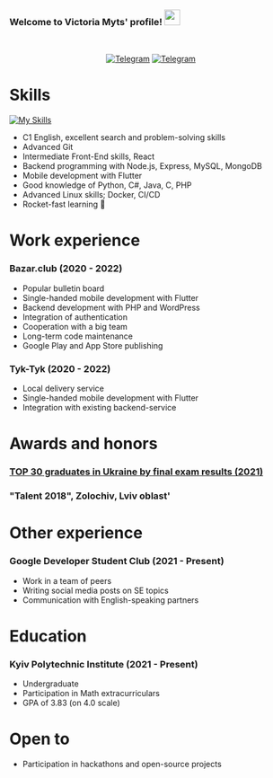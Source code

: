 <h3 align="left">
  Welcome to Victoria Myts' profile!
  <img src="https://media.giphy.com/media/hvRJCLFzcasrR4ia7z/giphy.gif" width="28">
</h3>

<br>
<p align="center">
<a href="https://t.me/vimyts"><img src="https://img.shields.io/badge/Telegram-0088cc?style=flat&logo=telegram" alt="Telegram" /></a>
<a href="mailto:mytsvictoria@gmail.com"><img src="https://img.shields.io/badge/Email-000000?style=flat&logo=gmail" alt="Telegram" /></a>
</p>

# Skills

[![My Skills](https://skills.thijs.gg/icons?i=js,html,css,nodejs,c,cloudflare,dart,docker,java,mongodb,mysql,py,react,vim)](https://skills.thijs.gg)

- C1 English, excellent search and problem-solving skills
- Advanced Git
- Intermediate Front-End skills, React
- Backend programming with Node.js, Express, MySQL, MongoDB
- Mobile development with Flutter
- Good knowledge of Python, C#, Java, C, PHP
- Advanced Linux skills; Docker, CI/CD
- Rocket-fast learning 🚀

# Work experience

### **Bazar.club (2020 - 2022)**
- Popular bulletin board
- Single-handed mobile development with Flutter
- Backend development with PHP and WordPress
- Integration of authentication
- Cooperation with a big team
- Long-term code maintenance
- Google Play and App Store publishing
### **Tyk-Tyk (2020 - 2022)**
- Local delivery service
- Single-handed mobile development with Flutter
- Integration with existing backend-service

# Awards and honors

### **[TOP 30 graduates in Ukraine by final exam results (2021)](https://24tv.ua/education/yaki-vnz-vstupili-nayrozumnishi-vipuskniki-2021-ukrayina-novini_n1726504)**

### **"Talent 2018", Zolochiv, Lviv oblast'**

# Other experience

### **Google Developer Student Club (2021 - Present)**
- Work in a team of peers
- Writing social media posts on SE topics
- Communication with English-speaking partners

# Education

### **Kyiv Polytechnic Institute (2021 - Present)**
- Undergraduate
- Participation in Math extracurriculars
- GPA of 3.83 (on 4.0 scale)

# Open to
- Participation in hackathons and open-source projects